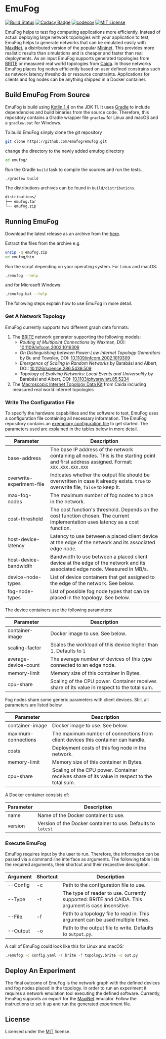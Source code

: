 # EmuFog

[![Build Status](https://travis-ci.org/emufog/emufog.svg?branch=master)](https://travis-ci.org/emufog/emufog)
[![Codacy Badge](https://api.codacy.com/project/badge/Grade/eb3e7eba854d4ebd9ce1afc2f29d5ea3)](https://www.codacy.com/manual/unly/emufog?utm_source=github.com&amp;utm_medium=referral&amp;utm_content=emufog/emufog&amp;utm_campaign=Badge_Grade)
[![codecov](https://codecov.io/gh/emufog/emufog/branch/master/graph/badge.svg)](https://codecov.io/gh/emufog/emufog)
[![MIT License](https://img.shields.io/badge/license-MIT-green "MIT License")](LICENSE)

EmuFog helps to test fog computing applications more efficiently.
Instead of actual deploying large network topologies with your application to test, EmuFog helps to generate networks that can be emulated easily with [MaxiNet](https://maxinet.github.io/), a distributed version of the popular [Mininet](https://mininet.org/).
This provides more realistic results than simulations and is cheaper and faster than real deployments.
As an input EmuFog supports generated topologies from [BRITE](https://www.cs.bu.edu/brite/) or measured real world topologies from [Caida](https://www.caida.org).
In those networks EmuFog places fog nodes efficiently based on user defined constrains such as network latency thresholds or resource constraints.
Applications for clients and fog nodes can be anything shipped in a Docker container.

## Build EmuFog From Source

EmuFog is build using [Kotlin 1.4](https://github.com/JetBrains/kotlin/releases/tag/v1.4.10) on the JDK 11.
It uses [Gradle](https://gradle.org/) to include dependencies and build binaries from the source code.
Therefore, this repository contains a Gradle wrapper file `gradlew` for Linux and macOS and a `gradlew.bat` for Windows.

To build EmuFog simply clone the git repository
```bash
git clone https://github.com/emufog/emufog.git
```
    
change the directory to the newly added emufog directory
```bash
cd emufog/
```
    
Run the Gradle `build` task to compile the sources and run the tests.
```bash
./gradlew build
```

The distributions archives can be found in `build/distributions`.
```bash
distributions/
├── emufog.tar
└── emufog.zip
```

## Running EmuFog

Download the latest release as an archive from the [here](https://github.com/emufog/emufog/releases).

Extract the files from the archive e.g.
```bash
unzip -q emufog.zip
cd emufog/bin
```

Run the script depending on your operating system.
For Linux and macOS:
```bash
./emufog --help
```

and for Microsoft Windows:
```bash
./emufog.bat --help
```

The following steps explain how to use EmuFog in more detail.

### Get A Network Topology

EmuFog currently supports two different graph data formats:
1. The [BRITE](https://www.cs.bu.edu/brite/) network generator supporting the following models:
    * *Routing of Multipoint Connections* by Waxman, DOI: [10.1109/infcom.2002.1019309](https://doi.org/10.1109%2F49.12889)
    * *On Distinguishing between Power-Law Internet Topology Generators* by Bu and Towsley, DOI: [10.1109/infcom.2002.1019309](https://doi.org/10.1109%2Finfcom.2002.1019309)
    * *Emergence of Scaling in Random Networks* by Barabási and Albert, DOI: [10.1126/science.286.5439.509](https://doi.org/10.1126%2Fscience.286.5439.509)
    * *Topology of Evolving Networks: Local Events and Universality* by Barabási and Albert, DOI: [10.1103/physrevlett.85.5234](https://doi.org/10.1103%2Fphysrevlett.85.5234)
2. The [Macroscopic Internet Topology Data Kit](https://www.caida.org/data/internet-topology-data-kit/) from Caida including measured real world internet topologies

### Write The Configuration File

To specify the hardware capabilities and the software to test, EmuFog uses a configuration file containing all necessary information.
The EmuFog repository contains an [exemplary configuration file](src/dist/example-config.yaml) to get started.
The parameters used are explained in the tables below in more detail.

| Parameter | Description |
|----------|------|
| base-address | The base IP address of the network containing all nodes. This is the starting point and first address assigned. Format: `XXX.XXX.XXX.XXX` |
| overwrite-experiment-file | Indicates whether the output file should be overwritten in case it already exists. `true` to overwrite file, `false` to keep it. |
| max-fog-nodes | The maximum number of fog nodes to place in the network. |
| cost-threshold | The cost function's threshold. Depends on the cost function chosen. The current implementation uses latency as a cost function. |
| host-device-latency | Latency to use between a placed client device at the edge of the network and its associated edge node. |
| host-device-bandwidth | Bandwidth to use between a placed client device at the edge of the network and its associated edge node. Measured in MB/s. |
| device-node-types | List of device containers that get assigned to the edge of the network. See below. |
| fog-node-types | List of possible fog node types that can be placed in the topology. See below. |

The device containers use the following parameters:

| Parameter | Description |
|----------|------|
| container-image | Docker image to use. See below. |
| scaling-factor | Scales the workload of this device higher than 1. Defaults to `1` |
| average-device-count | The average number of devices of this type connected to an edge node. |
| memory-limit | Memory size of this container in Bytes. |
| cpu-share | Scaling of the CPU power. Container receives share of its value in respect to the total sum. |

Fog nodes share some generic parameters with client devices. Still, all parameters are listed below.

| Parameter | Description |
|----------|------|
| container-image | Docker image to use. See below. |
| maximum-connections | The maximum number of connections from client devices this container can handle. |
| costs | Deployment costs of this fog node in the network. |
| memory-limit | Memory size of this container in Bytes. |
| cpu-share | Scaling of the CPU power. Container receives share of its value in respect to the total sum. |

A Docker container consists of:

| Parameter | Description |
|----------|------|
| name | Name of the Docker container to use. |
| version | Version of the Docker container to use. Defaults to `latest` |

### Execute EmuFog

EmuFog requires input by the user to run.
Therefore, the information can be passed via a command line interface as arguments.
The following table lists the required arguments, their shortcut and their respective description.

| Argument | Shortcut | Description |
|----------|-------------|------|
| --Config | -c | Path to the configuration file to use. |
| --Type | -t | The type of reader to use. Currently supported: BRITE and CAIDA. This argument is case insensitive. |
| --File | -f | Path to a topology file to read in. This argument can be used multiple times. |
| --Output | -o | Path to the output file to write. Defaults to `output.py`. |

A call of EmuFog could look like this for Linux and macOS:
```bash
./emufog -c config.yaml -t brite -f topology.brite -o out.py
```

## Deploy An Experiment

The final outcome of EmuFog is the network graph with the defined devices and fog nodes placed in the topology.
In order to run an experiment it requires a network emulation tool executing the defined software.
Currently, EmuFog supports an export for the [MaxiNet](https://maxinet.github.io/) emulator.
Follow the instructions to set it up and run the generated experiment file.

## License

Licensed under the [MIT](LICENSE) license.